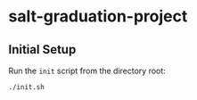 # salt-graduation-project

## Initial Setup

Run the `init` script from the directory root:

    ./init.sh

